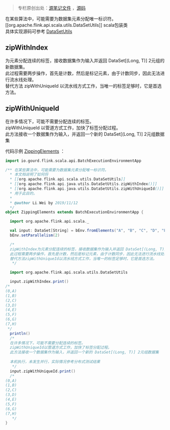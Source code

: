 >专栏原创出处：[源笔记文件](https://github.com/GourdErwa/review-notes/tree/master/framework/flink-basis) ，[源码](https://github.com/GourdErwa/flink-advanced)

在某些算法中，可能需要为数据集元素分配唯一标识符。[[org.apache.flink.api.scala.utils.DataSetUtils]] scala包装类  
具体实现源码可参考 [DataSetUtils](https://github.com/apache/flink/blob/master//flink-java/src/main/java/org/apache/flink/api/java/utils/DataSetUtils.java)

## **zipWithIndex**
为元素分配连续的标签，接收数据集作为输入并返回 DataSet[(Long, T)] 2元组的新数据集。  
此过程需要两步操作，首先是计数，然后是标记元素，由于计数同步，因此无法进行流水线处理。  
替代方法 zipWithUniqueId 以流水线方式工作，当唯一的标签足够时，它是首选方法。
  
## **zipWithUniqueId**
在许多情况下，可能不需要分配连续的标签。  
zipWithUniqueId 以管道方式工作，加快了标签分配过程。  
此方法接收一个数据集作为输入，并返回一个新的 DataSet[(Long, T)] 2元组数据集

代码示例 [ZippingElements](https://github.com/GourdErwa/flink-advanced/blob/master/src/main/scala/io/gourd/flink/scala/games/batch/ZippingElements.scala) ：  
```scala
import io.gourd.flink.scala.api.BatchExecutionEnvironmentApp

/** 在某些算法中，可能需要为数据集元素分配唯一标识符。
  * 本文档说明了如何将
  * [[org.apache.flink.api.scala.utils.DataSetUtils]]
  * [[org.apache.flink.api.java.utils.DataSetUtils.zipWithIndex()]]
  * [[org.apache.flink.api.java.utils.DataSetUtils.zipWithUniqueId()]]
  * 用于此目的。
  *
  * @author Li.Wei by 2019/11/12
  */
object ZippingElements extends BatchExecutionEnvironmentApp {

  import org.apache.flink.api.scala._

  val input: DataSet[String] = bEnv.fromElements("A", "B", "C", "D", "E", "F", "G", "H")
  bEnv.setParallelism(2)

  /*
  zipWithIndex为元素分配连续的标签，接收数据集作为输入并返回 DataSet[(Long, T)] 2元组的新数据集。
  此过程需要两步操作，首先是计数，然后是标记元素，由于计数同步，因此无法进行流水线处理。
  替代方法zipWithUniqueId以流水线方式工作，当唯一的标签足够时，它是首选方法。
   */

  import org.apache.flink.api.scala.utils.DataSetUtils

  input.zipWithIndex.print()
/*
(0,A)
(1,B)
(2,C)
(3,D)
(4,E)
(5,F)
(6,G)
(7,H)
 */
  println()
  /*
  在许多情况下，可能不需要分配连续的标签。
  zipWithUniqueId以管道方式工作，加快了标签分配过程。
  此方法接收一个数据集作为输入，并返回一个新的 DataSet[(Long, T)] 2元组数据集
  
  本机执行，未发生并行，实际情况参考分布式测试结果
   */
  input.zipWithUniqueId.print()
  /*
(0,A)
(1,B)
(2,C)
(3,D)
(4,E)
(5,F)
(6,G)
(7,H)
   */
}
```